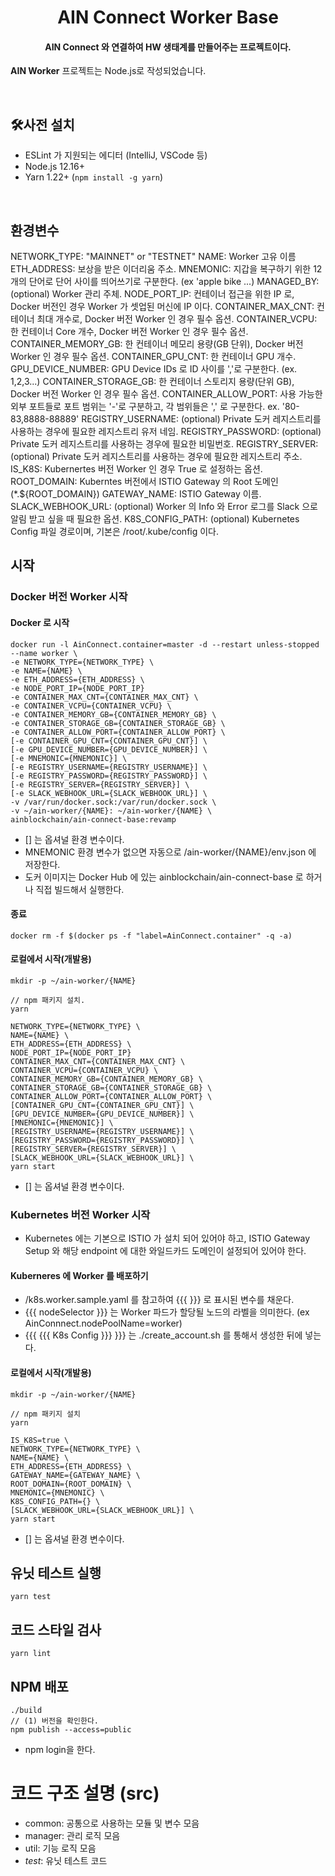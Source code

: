 <h1 align="center">AIN Connect Worker Base</h1>
<h4 align="center">AIN Connect 와 연결하여 HW 생태계를 만들어주는 프로젝트이다.</h4>
                                                                                                
**AIN Worker** 프로젝트는 Node.js로 작성되었습니다.

<br>

## 🛠사전 설치

- ESLint 가 지원되는 에디터 (IntelliJ, VSCode 등)
- Node.js 12.16+
- Yarn 1.22+ (`npm install -g yarn`)

<br>

## 환경변수
NETWORK_TYPE: "MAINNET" or "TESTNET"
NAME: Worker 고유 이름
ETH_ADDRESS: 보상을 받은 이더리움 주소.
MNEMONIC: 지갑을 복구하기 위한 12개의 단어로 단어 사이를 띄어쓰기로 구분한다. (ex 'apple bike ...)
MANAGED_BY: (optional) Worker 관리 주체.
NODE_PORT_IP: 컨테이너 접근을 위한 IP 로, Docker 버전인 경우 Worker 가 셋업된 머신에 IP 이다.
CONTAINER_MAX_CNT: 컨테이너 최대 개수로, Docker 버전 Worker 인 경우 필수 옵션.
CONTAINER_VCPU: 한 컨테이너 Core 개수, Docker 버전 Worker 인 경우 필수 옵션.
CONTAINER_MEMORY_GB: 한 컨테이너 메모리 용량(GB 단위), Docker 버전 Worker 인 경우 필수 옵션.
CONTAINER_GPU_CNT: 한 컨테이너 GPU 개수.
GPU_DEVICE_NUMBER: GPU Device IDs 로 ID 사이를 ','로 구분한다. (ex. 1,2,3...)
CONTAINER_STORAGE_GB: 한 컨테이너 스토리지 용량(단위 GB), Docker 버전 Worker 인 경우 필수 옵션.
CONTAINER_ALLOW_PORT: 사용 가능한 외부 포트들로 포트 범위는 '-'로 구분하고, 각 범위들은 ',' 로 구분한다. ex. '80-83,8888-88889'
REGISTRY_USERNAME: (optional) Private 도커 레지스트리를 사용하는 경우에 필요한 레지스트리 유저 네임.
REGISTRY_PASSWORD: (optional) Private 도커 레지스트리를 사용하는 경우에 필요한 비밀번호.
REGISTRY_SERVER: (optional) Private 도커 레지스트리를 사용하는 경우에 필요한 레지스트리 주소.
IS_K8S: Kubernertes 버전 Worker 인 경우 True 로 설정하는 옵션.
ROOT_DOMAIN: Kuberntes 버전에서 ISTIO Gateway 의 Root 도메인 (*.${ROOT_DOMAIN})
GATEWAY_NAME: ISTIO Gateway 이름.
SLACK_WEBHOOK_URL: (optional) Worker 의 Info 와 Error 로그를 Slack 으로 알림 받고 싶을 때 필요한 옵션.
K8S_CONFIG_PATH: (optional) Kubernetes Config 파일 경로이며, 기본은 /root/.kube/config 이다.



## 시작
### Docker 버전 Worker 시작

#### Docker 로 시작
```
docker run -l AinConnect.container=master -d --restart unless-stopped --name worker \
-e NETWORK_TYPE={NETWORK_TYPE} \
-e NAME={NAME} \
-e ETH_ADDRESS={ETH_ADDRESS} \
-e NODE_PORT_IP={NODE_PORT_IP}
-e CONTAINER_MAX_CNT={CONTAINER_MAX_CNT} \
-e CONTAINER_VCPU={CONTAINER_VCPU} \
-e CONTAINER_MEMORY_GB={CONTAINER_MEMORY_GB} \
-e CONTAINER_STORAGE_GB={CONTAINER_STORAGE_GB} \
-e CONTAINER_ALLOW_PORT={CONTAINER_ALLOW_PORT} \
[-e CONTAINER_GPU_CNT={CONTAINER_GPU_CNT}] \
[-e GPU_DEVICE_NUMBER={GPU_DEVICE_NUMBER}] \
[-e MNEMONIC={MNEMONIC}] \
[-e REGISTRY_USERNAME={REGISTRY_USERNAME}] \
[-e REGISTRY_PASSWORD={REGISTRY_PASSWORD}] \
[-e REGISTRY_SERVER={REGISTRY_SERVER}] \
[-e SLACK_WEBHOOK_URL={SLACK_WEBHOOK_URL}] \
-v /var/run/docker.sock:/var/run/docker.sock \
-v ~/ain-worker/{NAME}: ~/ain-worker/{NAME} \
ainblockchain/ain-connect-base:revamp
```
- [] 는 옵셔널 환경 변수이다.
- MNEMONIC 환경 변수가 없으면 자동으로 /ain-worker/{NAME}/env.json 에 저장한다.
- 도커 이미지는 Docker Hub 에 있는 ainblockchain/ain-connect-base 로 하거나 직접 빌드해서 실행한다.

#### 종료
```
docker rm -f $(docker ps -f "label=AinConnect.container" -q -a)
```

#### 로컬에서 시작(개발용)
```
mkdir -p ~/ain-worker/{NAME}

// npm 패키지 설치.
yarn

NETWORK_TYPE={NETWORK_TYPE} \
NAME={NAME} \
ETH_ADDRESS={ETH_ADDRESS} \
NODE_PORT_IP={NODE_PORT_IP}
CONTAINER_MAX_CNT={CONTAINER_MAX_CNT} \
CONTAINER_VCPU={CONTAINER_VCPU} \
CONTAINER_MEMORY_GB={CONTAINER_MEMORY_GB} \
CONTAINER_STORAGE_GB={CONTAINER_STORAGE_GB} \
CONTAINER_ALLOW_PORT={CONTAINER_ALLOW_PORT} \
[CONTAINER_GPU_CNT={CONTAINER_GPU_CNT}] \
[GPU_DEVICE_NUMBER={GPU_DEVICE_NUMBER}] \
[MNEMONIC={MNEMONIC}] \
[REGISTRY_USERNAME={REGISTRY_USERNAME}] \
[REGISTRY_PASSWORD={REGISTRY_PASSWORD}] \
[REGISTRY_SERVER={REGISTRY_SERVER}] \
[SLACK_WEBHOOK_URL={SLACK_WEBHOOK_URL}] \
yarn start
```
- [] 는 옵셔널 환경 변수이다.


### Kubernetes 버전 Worker 시작
- Kubernetes 에는 기본으로 ISTIO 가 설치 되어 있어야 하고, ISTIO Gateway Setup 와 해당 endpoint 에 대한 와일드카드 도메인이 설정되어 있어야 한다.

#### Kuberneres 에 Worker 를 배포하기
- /k8s.worker.sample.yaml 를 참고하여 {{{ }}} 로 표시된 변수를 채운다.
- {{{ nodeSelector }}} 는 Worker 파드가 할당될 노드의 라벨을 의미한다. (ex AinConnnect.nodePoolName=worker)
- {{{ {{{ K8s Config }}} }}} 는 ./create_account.sh 를 통해서 생성한 뒤에 넣는다.
#### 로컬에서 시작(개발용)
```
mkdir -p ~/ain-worker/{NAME}

// npm 패키지 설치
yarn

IS_K8S=true \
NETWORK_TYPE={NETWORK_TYPE} \
NAME={NAME} \
ETH_ADDRESS={ETH_ADDRESS} \
GATEWAY_NAME={GATEWAY_NAME} \
ROOT_DOMAIN={ROOT_DOMAIN} \
MNEMONIC={MNEMONIC} \
K8S_CONFIG_PATH={} \
[SLACK_WEBHOOK_URL={SLACK_WEBHOOK_URL}] \
yarn start
```
- [] 는 옵셔널 환경 변수이다.

## 유닛 테스트 실행
```
yarn test
```

## 코드 스타일 검사
```
yarn lint
```

## NPM 배포
```
./build
// (1) 버전을 확인한다.
npm publish --access=public
```
- npm login을 한다.


# 코드 구조 설명 (src)
- common: 공통으로 사용하는 모듈 및 변수 모음
- manager: 관리 로직 모음
- util: 기능 로직 모음
- _test_: 유닛 테스트 코드

<br>
